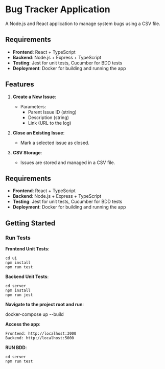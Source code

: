# Bug Tracker Application

A Node.js and React application to manage system bugs using a CSV file.

## Requirements

- **Frontend**: React + TypeScript
- **Backend**: Node.js + Express + TypeScript
- **Testing**: Jest for unit tests, Cucumber for BDD tests
- **Deployment**: Docker for building and running the app

## Features

1. **Create a New Issue**:
   - Parameters: 
     - Parent Issue ID (string)
     - Description (string)
     - Link (URL to the log)

2. **Close an Existing Issue**:
   - Mark a selected issue as closed.

3. **CSV Storage**:
   - Issues are stored and managed in a CSV file.

## Requirements

- **Frontend**: React + TypeScript
- **Backend**: Node.js + Express + TypeScript
- **Testing**: Jest for unit tests, Cucumber for BDD tests
- **Deployment**: Docker for building and running the app

## Getting Started

### Run Tests
**Frontend Unit Tests**:

    cd ui
    npm install
    npm run test

**Backend Unit Tests**:

    cd server
    npm install
    npm run jest

**Navigate to the project root and run**:

   docker-compose up --build

**Access the app**:

    Frontend: http://localhost:3000
    Backend: http://localhost:5000

**RUN BDD**:

    cd server
    npm run test